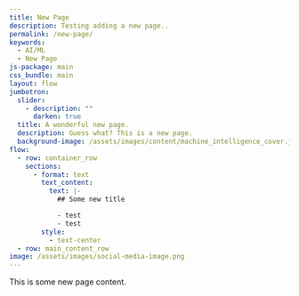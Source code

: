 ```yaml
---
title: New Page
description: Testing adding a new page..
permalink: /new-page/
keywords:
  - AI/ML
  - New Page
js-package: main
css_bundle: main
layout: flow
jumbotron:
  slider:
    - description: ""
      darken: true
  title: A wonderful new page.
  description: Guess what? This is a new page.
  background-image: /assets/images/content/machine_intelligence_cover.jpg
flow:
  - row: container_row
    sections:
      - format: text
        text_content:
          text: |-
            ## Some new title

            - test 
            - test
        style:
          - text-center
  - row: main_content_row
image: /assets/images/social-media-image.png
---
```

This is some new page content.